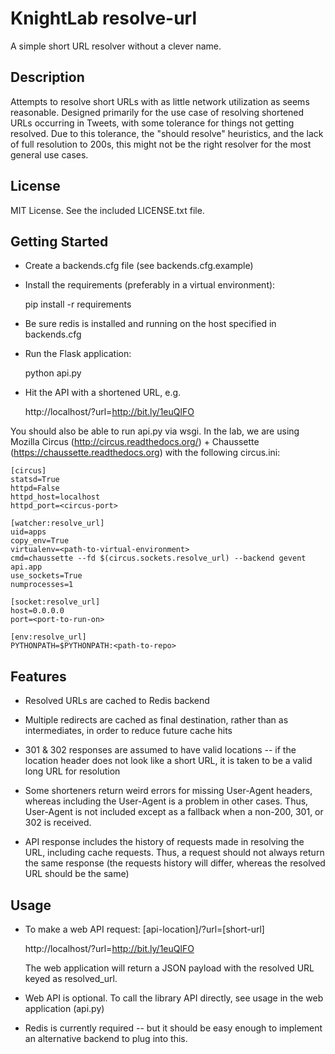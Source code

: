 KnightLab resolve-url
=====================

A simple short URL resolver without a clever name.

Description
-----------

Attempts to resolve short URLs with as little network utilization as seems
reasonable. Designed primarily for the use case of resolving shortened URLs
occurring in Tweets, with some tolerance for things not getting resolved.
Due to this tolerance, the "should resolve" heuristics, and the lack of full
resolution to 200s, this might not be the right resolver for the most general
use cases.

License
-------
MIT License. See the included LICENSE.txt file.

Getting Started
---------------

* Create a backends.cfg file (see backends.cfg.example)

* Install the requirements (preferably in a virtual environment):

    pip install -r requirements

* Be sure redis is installed and running on the host specified in backends.cfg

* Run the Flask application:

    python api.py

* Hit the API with a shortened URL, e.g.

    http://localhost/?url=http://bit.ly/1euQlFO

You should also be able to run api.py via wsgi. In the lab, we are using
Mozilla Circus (http://circus.readthedocs.org/) + Chaussette
(https://chaussette.readthedocs.org) with the following circus.ini:

    [circus]
    statsd=True
    httpd=False
    httpd_host=localhost
    httpd_port=<circus-port>

    [watcher:resolve_url]
    uid=apps
    copy_env=True
    virtualenv=<path-to-virtual-environment>
    cmd=chaussette --fd $(circus.sockets.resolve_url) --backend gevent api.app
    use_sockets=True
    numprocesses=1
    
    [socket:resolve_url]
    host=0.0.0.0
    port=<port-to-run-on>
    
    [env:resolve_url]
    PYTHONPATH=$PYTHONPATH:<path-to-repo>


Features
--------

* Resolved URLs are cached to Redis backend

* Multiple redirects are cached as final destination, rather than as
  intermediates, in order to reduce future cache hits

* 301 & 302 responses are assumed to have valid locations -- if the location
  header does not look like a short URL, it is taken to be a valid long
  URL for resolution

* Some shorteners return weird errors for missing User-Agent headers, whereas
  including the User-Agent is a problem in other cases. Thus, User-Agent
  is not included except as a fallback when a non-200, 301, or 302 is
  received.

* API response includes the history of requests made in resolving the URL,
  including cache requests. Thus, a request should not always return the
  same response (the requests history will differ, whereas the resolved URL
  should be the same)

Usage
-----

* To make a web API request: [api-location]/?url=[short-url]

    http://localhost/?url=http://bit.ly/1euQlFO

  The web application will return a JSON payload with the resolved URL
  keyed as resolved\_url.

* Web API is optional. To call the library API directly, see usage in the
  web application (api.py)

* Redis is currently required -- but it should be easy enough to
  implement an alternative backend to plug into this.

